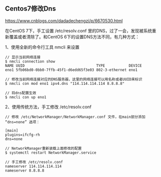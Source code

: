 
## Centos7修改Dns

https://www.cnblogs.com/dadadechengzi/p/6670530.html

在CentOS 7下，手工设置 /etc/resolv.conf 里的DNS，过了一会，发现被系统重新覆盖或者清除了。和CentOS 6下的设置DNS方法不同，有几种方式：

1、使用全新的命令行工具 nmcli 来设置
```
// 显示当前网络连接
$ nmcli connection show
NAME UUID                                 TYPE           DEVICE
eno1 5fb06bd0-0bb0-7ffb-45f1-d6edd65f3e03 802-3-ethernet eno1

// 修改当前网络连接对应的DNS服务器，这里的网络连接可以用名称或者UUID来标识
$ nmcli con mod eno1 ipv4.dns "114.114.114.114 8.8.8.8"

// 将dns配置生效
$ nmcli con up eno1
```

2、使用传统方法，手工修改 /etc/resolv.conf
```
// 修改 /etc/NetworkManager/NetworkManager.conf 文件，在main部分添加 “dns=none” 选项：

[main]
plugins=ifcfg-rh
dns=none

// NetworkManager重新装载上面修改的配置
$ systemctl restart NetworkManager.service

// 手工修改 /etc/resolv.conf
nameserver 114.114.114.114
nameserver 8.8.8.8
```
